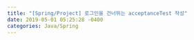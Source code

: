 ```yaml
---
title: "[Spring/Project] 로그인을 건너뛰는 acceptanceTest 작성"
date: 2019-05-01 05:25:28 -0400
categories: Java/Spring
---
```





